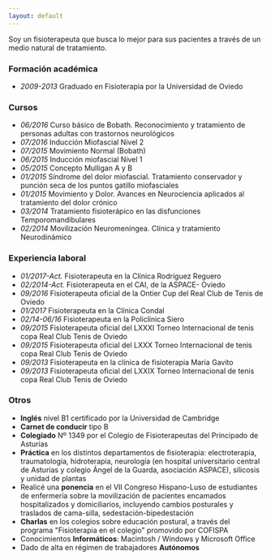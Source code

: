 ```yaml
---
layout: default
---
```


<p id="cita">Soy un fisioterapeuta que busca lo mejor para sus pacientes a través de un medio natural de tratamiento.</p>


### Formación académica
- _2009-2013_ Graduado en Fisioterapia por la Universidad de Oviedo


### Cursos
- _06/2016_ Curso básico de Bobath. Reconocimiento y tratamiento de personas adultas 
con trastornos neurológicos
- _07/2016_ Inducción Miofascial Nivel 2
- _07/2015_ Movimiento Normal (Bobath)
- _06/2015_ Inducción miofascial Nivel 1
- _05/2015_ Concepto Mulligan A y B
- _01/2015_ Síndrome del dolor miofascial. Tratamiento conservador y punción seca de los puntos 
 gatillo miofasciales 
- _01/2015_ Movimiento y Dolor. Avances en Neurociencia aplicados al tratamiento del dolor crónico
- _03/2014_ Tratamiento fisioterápico en las disfunciones Temporomandibulares
- _02/2014_ Movilización Neuromeníngea. Clínica y tratamiento Neurodinámico



### Experiencia laboral
- _01/2017-Act._  Fisioterapeuta en la Clínica Rodríguez Reguero
- _02/2014-Act._  Fisioterapeuta en el CAI, de la ASPACE- Oviedo
- _09/2016_ Fisioterapeuta oficial de la Ontier Cup del Real Club de Tenis de Oviedo
- _01/2017_  Fisioterapeuta en la Clínica Condal
- _02/14-06/16_         Fisioterapeuta en la Policlínica Siero
- _09/2015_ Fisioterapeuta oficial del LXXXI Torneo Internacional de tenis copa Real Club Tenis de Oviedo
- _09/2015_ Fisioterapeuta oficial del LXXX Torneo Internacional de tenis copa Real Club Tenis de Oviedo
- _09/2013_ Fisioterapeuta en la clínica de fisioterapia Maria Gavito
- _09/2013_ Fisioterapeuta oficial del LXXIX Torneo Internacional de tenis copa Real Club Tenis de Oviedo


### Otros
- **Inglés** nivel B1 certificado por la Universidad de Cambridge
- **Carnet de conducir** tipo B
- **Colegiado** Nº 1349 por el Colegio de Fisioterapeutas del Principado de Asturias
- **Práctica** en los distintos departamentos de fisioterapia: electroterapia, traumatología, hidroterapia, neurología (en hospital universitario central de Asturias y colegio Ángel de la Guarda, asociación ASPACE), silicosis y unidad de plantas
- Realicé una **ponencia** en el VII Congreso Hispano-Luso de estudiantes de enfermería sobre la movilización de pacientes encamados hospitalizados y domiciliarios, incluyendo cambios posturales y traslados de cama-silla, sedestación-bipedestación
- **Charlas** en los colegios sobre educación postural, a través del programa "Fisioterapia en el colegio" promovido por COFISPA
- Conocimientos **Informáticos**: Macintosh / Windows y Microsoft Office
- Dado de alta en régimen de trabajadores **Autónomos**

